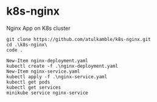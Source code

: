 # k8s-nginx
Nginx App on K8s cluster
```
git clone https://github.com/atulkamble/k8s-nginx.git
cd .\k8s-nginx\
code .
```
```
New-Item nginx-deployment.yaml
kubectl create -f .\nginx-deployment.yaml
New-Item nginx-service.yaml
kubectl apply -f .\nginx-service.yaml
kubectl get pods
kubectl get services
minikube service nginx-service
```
